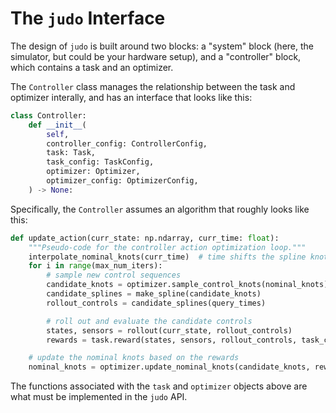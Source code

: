 # The `judo` Interface

The design of `judo` is built around two blocks: a "system" block (here, the simulator, but could be your hardware setup), and a "controller" block, which contains a task and an optimizer.

The `Controller` class manages the relationship between the task and optimizer interally, and has an interface that looks like this:
```python
class Controller:
    def __init__(
        self,
        controller_config: ControllerConfig,
        task: Task,
        task_config: TaskConfig,
        optimizer: Optimizer,
        optimizer_config: OptimizerConfig,
    ) -> None:
```
Specifically, the `Controller` assumes an algorithm that roughly looks like this:
```python
def update_action(curr_state: np.ndarray, curr_time: float):
    """Pseudo-code for the controller action optimization loop."""
    interpolate_nominal_knots(curr_time)  # time shifts the spline knots
    for i in range(max_num_iters):
        # sample new control sequences
        candidate_knots = optimizer.sample_control_knots(nominal_knots)
        candidate_splines = make_spline(candidate_knots)
        rollout_controls = candidate_splines(query_times)

        # roll out and evaluate the candidate controls
        states, sensors = rollout(curr_state, rollout_controls)
        rewards = task.reward(states, sensors, rollout_controls, task_config, metadata)

    # update the nominal knots based on the rewards
    nominal_knots = optimizer.update_nominal_knots(candidate_knots, rewards)
```
The functions associated with the `task` and `optimizer` objects above are what must be implemented in the `judo` API.
